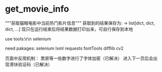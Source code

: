 # get_movie_info
"""获取猫眼电影中当前热门影片信息"""
获取到的结果保存为: -> list[dict, dict, dict, ...]
现只在运行结束后将结果数据打印出来，可自行保存到本地

use tools:\r\n
  selenium
  
need pakages:
  selenium
  lxml
  requests
  fontTools
  difflib
  cv2
 
页面中反爬机制：
  票房等一些数字进行了字体加密（已解决）
  进入下一页后会出现滑块验证码（已解决）
